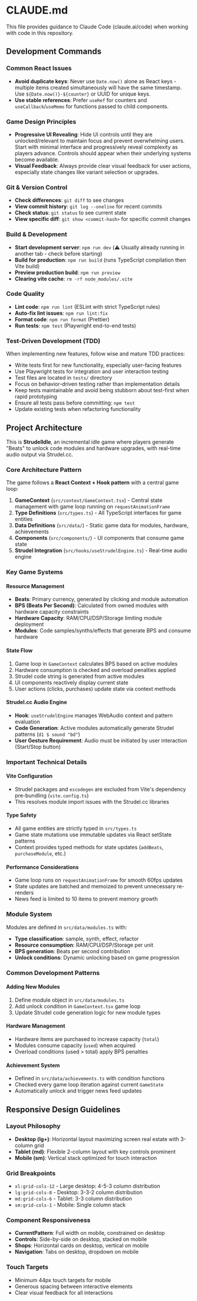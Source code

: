 # CLAUDE.md

This file provides guidance to Claude Code (claude.ai/code) when working with code in this repository.

## Development Commands

### Common React Issues
- **Avoid duplicate keys**: Never use `Date.now()` alone as React keys - multiple items created simultaneously will have the same timestamp. Use `${Date.now()}-${counter}` or UUID for unique keys.
- **Use stable references**: Prefer `useRef` for counters and `useCallback`/`useMemo` for functions passed to child components.

### Game Design Principles
- **Progressive UI Revealing**: Hide UI controls until they are unlocked/relevant to maintain focus and prevent overwhelming users. Start with minimal interface and progressively reveal complexity as players advance. Controls should appear when their underlying systems become available.
- **Visual Feedback**: Always provide clear visual feedback for user actions, especially state changes like variant selection or upgrades.

### Git & Version Control
- **Check differences**: `git diff` to see changes
- **View commit history**: `git log --oneline` for recent commits  
- **Check status**: `git status` to see current state
- **View specific diff**: `git show <commit-hash>` for specific commit changes

### Build & Development
- **Start development server**: `npm run dev` (⚠️ Usually already running in another tab - check before starting)
- **Build for production**: `npm run build` (runs TypeScript compilation then Vite build)
- **Preview production build**: `npm run preview`
- **Clearing vite cache**: `rm -rf node_modules/.vite`

### Code Quality
- **Lint code**: `npm run lint` (ESLint with strict TypeScript rules)
- **Auto-fix lint issues**: `npm run lint:fix`
- **Format code**: `npm run format` (Prettier)
- **Run tests**: `npm test` (Playwright end-to-end tests)

### Test-Driven Development (TDD)
When implementing new features, follow wise and mature TDD practices:
- Write tests first for new functionality, especially user-facing features
- Use Playwright tests for integration and user interaction testing
- Test files are located in `tests/` directory
- Focus on behavior-driven testing rather than implementation details
- Keep tests maintainable and avoid being stubborn about test-first when rapid prototyping
- Ensure all tests pass before committing: `npm test`
- Update existing tests when refactoring functionality

## Project Architecture

This is **StrudelIdle**, an incremental idle game where players generate "Beats" to unlock code modules and hardware upgrades, with real-time audio output via Strudel.cc.

### Core Architecture Pattern
The game follows a **React Context + Hook pattern** with a central game loop:

1. **GameContext** (`src/context/GameContext.tsx`) - Central state management with game loop running on `requestAnimationFrame`
2. **Type Definitions** (`src/types.ts`) - All TypeScript interfaces for game entities
3. **Data Definitions** (`src/data/`) - Static game data for modules, hardware, achievements
4. **Components** (`src/components/`) - UI components that consume game state
5. **Strudel Integration** (`src/hooks/useStrudelEngine.ts`) - Real-time audio engine

### Key Game Systems

#### Resource Management
- **Beats**: Primary currency, generated by clicking and module automation
- **BPS (Beats Per Second)**: Calculated from owned modules with hardware capacity constraints
- **Hardware Capacity**: RAM/CPU/DSP/Storage limiting module deployment
- **Modules**: Code samples/synths/effects that generate BPS and consume hardware

#### State Flow
1. Game loop in `GameContext` calculates BPS based on active modules
2. Hardware consumption is checked and overload penalties applied
3. Strudel code string is generated from active modules
4. UI components reactively display current state
5. User actions (clicks, purchases) update state via context methods

#### Strudel.cc Audio Engine
- **Hook**: `useStrudelEngine` manages WebAudio context and pattern evaluation
- **Code Generation**: Active modules automatically generate Strudel patterns (`d1 $ sound "bd"`)
- **User Gesture Requirement**: Audio must be initiated by user interaction (Start/Stop button)

### Important Technical Details

#### Vite Configuration
- Strudel packages and `escodegen` are excluded from Vite's dependency pre-bundling (`vite.config.ts`)
- This resolves module import issues with the Strudel.cc libraries

#### Type Safety
- All game entities are strictly typed in `src/types.ts`
- Game state mutations use immutable updates via React setState patterns
- Context provides typed methods for state updates (`addBeats`, `purchaseModule`, etc.)

#### Performance Considerations
- Game loop runs on `requestAnimationFrame` for smooth 60fps updates
- State updates are batched and memoized to prevent unnecessary re-renders
- News feed is limited to 10 items to prevent memory growth

### Module System
Modules are defined in `src/data/modules.ts` with:
- **Type classification**: sample, synth, effect, refactor
- **Resource consumption**: RAM/CPU/DSP/Storage per unit
- **BPS generation**: Beats per second contribution
- **Unlock conditions**: Dynamic unlocking based on game progression

### Common Development Patterns

#### Adding New Modules
1. Define module object in `src/data/modules.ts`
2. Add unlock condition in `GameContext.tsx` game loop
3. Update Strudel code generation logic for new module types

#### Hardware Management
- Hardware items are purchased to increase capacity (`total`)
- Modules consume capacity (`used`) when acquired
- Overload conditions (used > total) apply BPS penalties

#### Achievement System
- Defined in `src/data/achievements.ts` with condition functions
- Checked every game loop iteration against current `GameState`
- Automatically unlock and trigger news feed updates

## Responsive Design Guidelines

### Layout Philosophy
- **Desktop (lg+)**: Horizontal layout maximizing screen real estate with 3-column grid
- **Tablet (md)**: Flexible 2-column layout with key controls prominent
- **Mobile (sm)**: Vertical stack optimized for touch interaction

### Grid Breakpoints
- `xl:grid-cols-12` - Large desktop: 4-5-3 column distribution
- `lg:grid-cols-8` - Desktop: 3-3-2 column distribution  
- `md:grid-cols-6` - Tablet: 3-3 column distribution
- `sm:grid-cols-1` - Mobile: Single column stack

### Component Responsiveness
- **CurrentPattern**: Full width on mobile, constrained on desktop
- **Controls**: Side-by-side on desktop, stacked on mobile
- **Shops**: Horizontal cards on desktop, vertical on mobile
- **Navigation**: Tabs on desktop, dropdown on mobile

### Touch Targets
- Minimum 44px touch targets for mobile
- Generous spacing between interactive elements
- Clear visual feedback for all interactions
